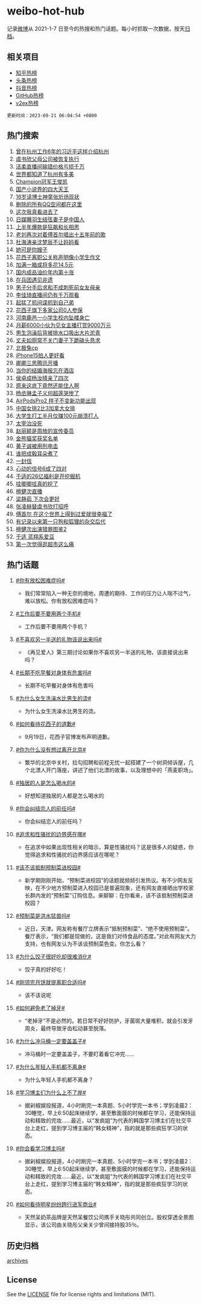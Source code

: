 # weibo-hot-hub

记录[微博](https://www.weibo.com)从 2021-1-7 日至今的热搜和热门话题。每小时抓取一次数据，按天[归档](archives)。

## 相关项目

- [知乎热榜](https://github.com/lonnyzhang423/zhihu-hot-hub)
- [头条热榜](https://github.com/lonnyzhang423/toutiao-hot-hub)
- [抖音热榜](https://github.com/lonnyzhang423/douyin-hot-hub)
- [GitHub热榜](https://github.com/lonnyzhang423/github-hot-hub)
- [v2ex热榜](https://github.com/lonnyzhang423/v2ex-hot-hub)


`更新时间：2023-09-21 06:04:54 +0800`

## 热门搜索

1. [曾在杭州工作6年的习近平这样介绍杭州](https://m.weibo.cn/search?containerid=100103type%3D1%26t%3D10%26q%3D%23%E6%9B%BE%E5%9C%A8%E6%9D%AD%E5%B7%9E%E5%B7%A5%E4%BD%9C6%E5%B9%B4%E7%9A%84%E4%B9%A0%E8%BF%91%E5%B9%B3%E8%BF%99%E6%A0%B7%E4%BB%8B%E7%BB%8D%E6%9D%AD%E5%B7%9E%23&stream_entry_id=51&isnewpage=1&extparam=seat%3D1%26dgr%3D0%26stream_entry_id%3D51%26c_type%3D51%26q%3D%2523%25E6%259B%25BE%25E5%259C%25A8%25E6%259D%25AD%25E5%25B7%259E%25E5%25B7%25A5%25E4%25BD%259C6%25E5%25B9%25B4%25E7%259A%2584%25E4%25B9%25A0%25E8%25BF%2591%25E5%25B9%25B3%25E8%25BF%2599%25E6%25A0%25B7%25E4%25BB%258B%25E7%25BB%258D%25E6%259D%25AD%25E5%25B7%259E%2523%26filter_type%3Drealtimehot%26cate%3D10103%26pos%3D0%26display_time%3D1695247493%26pre_seqid%3D1695247493267918439229)
1. [虞书欣父母公司被恢复执行](https://m.weibo.cn/search?containerid=100103type%3D1%26t%3D10%26q%3D%23%E8%99%9E%E4%B9%A6%E6%AC%A3%E7%88%B6%E6%AF%8D%E5%85%AC%E5%8F%B8%E8%A2%AB%E6%81%A2%E5%A4%8D%E6%89%A7%E8%A1%8C%23&stream_entry_id=31&isnewpage=1&extparam=seat%3D1%26band_rank%3D1%26c_type%3D31%26realpos%3D1%26pos%3D0%26cate%3D5001%26lcate%3D5001%26stream_entry_id%3D31%26flag%3D2%26filter_type%3Drealtimehot%26dgr%3D0%26q%3D%2523%25E8%2599%259E%25E4%25B9%25A6%25E6%25AC%25A3%25E7%2588%25B6%25E6%25AF%258D%25E5%2585%25AC%25E5%258F%25B8%25E8%25A2%25AB%25E6%2581%25A2%25E5%25A4%258D%25E6%2589%25A7%25E8%25A1%258C%2523%26display_time%3D1695247493%26pre_seqid%3D1695247493267918439229)
1. [洁柔直播间输错价格亏损千万](https://m.weibo.cn/search?containerid=100103type%3D1%26t%3D10%26q%3D%23%E6%B4%81%E6%9F%94%E7%9B%B4%E6%92%AD%E9%97%B4%E8%BE%93%E9%94%99%E4%BB%B7%E6%A0%BC%E4%BA%8F%E6%8D%9F%E5%8D%83%E4%B8%87%23&stream_entry_id=31&isnewpage=1&extparam=seat%3D1%26band_rank%3D2%26c_type%3D31%26realpos%3D2%26pos%3D1%26cate%3D5001%26lcate%3D5001%26stream_entry_id%3D31%26flag%3D2%26filter_type%3Drealtimehot%26dgr%3D0%26q%3D%2523%25E6%25B4%2581%25E6%259F%2594%25E7%259B%25B4%25E6%2592%25AD%25E9%2597%25B4%25E8%25BE%2593%25E9%2594%2599%25E4%25BB%25B7%25E6%25A0%25BC%25E4%25BA%258F%25E6%258D%259F%25E5%258D%2583%25E4%25B8%2587%2523%26display_time%3D1695247493%26pre_seqid%3D1695247493267918439229)
1. [世界都知道了杭州有多美](https://m.weibo.cn/search?containerid=100103type%3D1%26t%3D10%26q%3D%23%E4%B8%96%E7%95%8C%E9%83%BD%E7%9F%A5%E9%81%93%E4%BA%86%E6%9D%AD%E5%B7%9E%E6%9C%89%E5%A4%9A%E7%BE%8E%23&stream_entry_id=31&isnewpage=1&extparam=seat%3D1%26band_rank%3D3%26c_type%3D31%26realpos%3D3%26pos%3D2%26cate%3D5001%26lcate%3D5001%26stream_entry_id%3D31%26flag%3D0%26filter_type%3Drealtimehot%26dgr%3D0%26q%3D%2523%25E4%25B8%2596%25E7%2595%258C%25E9%2583%25BD%25E7%259F%25A5%25E9%2581%2593%25E4%25BA%2586%25E6%259D%25AD%25E5%25B7%259E%25E6%259C%2589%25E5%25A4%259A%25E7%25BE%258E%2523%26display_time%3D1695247493%26pre_seqid%3D1695247493267918439229)
1. [Champion冠军王俊凯](https://m.weibo.cn/search?containerid=100103type%3D1%26t%3D10%26q%3D%23Champion%E5%86%A0%E5%86%9B%E7%8E%8B%E4%BF%8A%E5%87%AF%23&stream_entry_id=31&isnewpage=1&extparam=seat%3D1%26adid%3D204366%26band_rank%3D4%26c_type%3D31%26pos%3D3%26cate%3D5001%26lcate%3D5001%26stream_entry_id%3D31%26is_ad_pos%3D1%26filter_type%3Drealtimehot%26q%3D%2523Champion%25E5%2586%25A0%25E5%2586%259B%25E7%258E%258B%25E4%25BF%258A%25E5%2587%25AF%2523%26dgr%3D0%26topic_ad%3D1%26display_time%3D1695247493%26pre_seqid%3D1695247493267918439229)
1. [国产小说界的四大天王](https://m.weibo.cn/search?containerid=100103type%3D1%26t%3D10%26q%3D%E5%9B%BD%E4%BA%A7%E5%B0%8F%E8%AF%B4%E7%95%8C%E7%9A%84%E5%9B%9B%E5%A4%A7%E5%A4%A9%E7%8E%8B&stream_entry_id=31&isnewpage=1&extparam=seat%3D1%26band_rank%3D4%26c_type%3D31%26realpos%3D4%26pos%3D4%26cate%3D5001%26lcate%3D5001%26stream_entry_id%3D31%26flag%3D2%26filter_type%3Drealtimehot%26dgr%3D0%26q%3D%25E5%259B%25BD%25E4%25BA%25A7%25E5%25B0%258F%25E8%25AF%25B4%25E7%2595%258C%25E7%259A%2584%25E5%259B%259B%25E5%25A4%25A7%25E5%25A4%25A9%25E7%258E%258B%26display_time%3D1695247493%26pre_seqid%3D1695247493267918439229)
1. [16岁读博士神童张炘炀现状](https://m.weibo.cn/search?containerid=100103type%3D1%26t%3D10%26q%3D%2316%E5%B2%81%E8%AF%BB%E5%8D%9A%E5%A3%AB%E7%A5%9E%E7%AB%A5%E5%BC%A0%E7%82%98%E7%82%80%E7%8E%B0%E7%8A%B6%23&stream_entry_id=31&isnewpage=1&extparam=seat%3D1%26band_rank%3D5%26c_type%3D31%26realpos%3D5%26pos%3D5%26cate%3D5001%26lcate%3D5001%26stream_entry_id%3D31%26flag%3D1%26filter_type%3Drealtimehot%26dgr%3D0%26q%3D%252316%25E5%25B2%2581%25E8%25AF%25BB%25E5%258D%259A%25E5%25A3%25AB%25E7%25A5%259E%25E7%25AB%25A5%25E5%25BC%25A0%25E7%2582%2598%25E7%2582%2580%25E7%258E%25B0%25E7%258A%25B6%2523%26display_time%3D1695247493%26pre_seqid%3D1695247493267918439229)
1. [删除的所有QQ空间都在这里](https://m.weibo.cn/search?containerid=100103type%3D1%26t%3D10%26q%3D%23%E5%88%A0%E9%99%A4%E7%9A%84%E6%89%80%E6%9C%89QQ%E7%A9%BA%E9%97%B4%E9%83%BD%E5%9C%A8%E8%BF%99%E9%87%8C%23&stream_entry_id=31&isnewpage=1&extparam=seat%3D1%26band_rank%3D6%26c_type%3D31%26realpos%3D6%26pos%3D6%26cate%3D5001%26lcate%3D5001%26stream_entry_id%3D31%26flag%3D16%26filter_type%3Drealtimehot%26dgr%3D0%26q%3D%2523%25E5%2588%25A0%25E9%2599%25A4%25E7%259A%2584%25E6%2589%2580%25E6%259C%2589QQ%25E7%25A9%25BA%25E9%2597%25B4%25E9%2583%25BD%25E5%259C%25A8%25E8%25BF%2599%25E9%2587%258C%2523%26display_time%3D1695247493%26pre_seqid%3D1695247493267918439229)
1. [这次我真看进去了](https://m.weibo.cn/search?containerid=100103type%3D1%26t%3D10%26q%3D%23%E8%BF%99%E6%AC%A1%E6%88%91%E7%9C%9F%E7%9C%8B%E8%BF%9B%E5%8E%BB%E4%BA%86%23&stream_entry_id=31&isnewpage=1&extparam=seat%3D1%26adid%3D204434%26band_rank%3D7%26c_type%3D31%26pos%3D7%26cate%3D5001%26lcate%3D5001%26stream_entry_id%3D31%26is_ad_pos%3D1%26filter_type%3Drealtimehot%26q%3D%2523%25E8%25BF%2599%25E6%25AC%25A1%25E6%2588%2591%25E7%259C%259F%25E7%259C%258B%25E8%25BF%259B%25E5%258E%25BB%25E4%25BA%2586%2523%26dgr%3D0%26topic_ad%3D1%26display_time%3D1695247493%26pre_seqid%3D1695247493267918439229)
1. [日媒曝羽生结弦妻子是中国人](https://m.weibo.cn/search?containerid=100103type%3D1%26t%3D10%26q%3D%23%E6%97%A5%E5%AA%92%E6%9B%9D%E7%BE%BD%E7%94%9F%E7%BB%93%E5%BC%A6%E5%A6%BB%E5%AD%90%E6%98%AF%E4%B8%AD%E5%9B%BD%E4%BA%BA%23&stream_entry_id=31&isnewpage=1&extparam=seat%3D1%26band_rank%3D7%26c_type%3D31%26realpos%3D7%26pos%3D8%26cate%3D5001%26lcate%3D5001%26stream_entry_id%3D31%26flag%3D0%26filter_type%3Drealtimehot%26dgr%3D0%26q%3D%2523%25E6%2597%25A5%25E5%25AA%2592%25E6%259B%259D%25E7%25BE%25BD%25E7%2594%259F%25E7%25BB%2593%25E5%25BC%25A6%25E5%25A6%25BB%25E5%25AD%2590%25E6%2598%25AF%25E4%25B8%25AD%25E5%259B%25BD%25E4%25BA%25BA%2523%26display_time%3D1695247493%26pre_seqid%3D1695247493267918439229)
1. [上半年爆款是狂飙和长相思](https://m.weibo.cn/search?containerid=100103type%3D1%26t%3D10%26q%3D%23%E4%B8%8A%E5%8D%8A%E5%B9%B4%E7%88%86%E6%AC%BE%E6%98%AF%E7%8B%82%E9%A3%99%E5%92%8C%E9%95%BF%E7%9B%B8%E6%80%9D%23&stream_entry_id=31&isnewpage=1&extparam=seat%3D1%26band_rank%3D8%26c_type%3D31%26realpos%3D8%26pos%3D9%26cate%3D5001%26lcate%3D5001%26stream_entry_id%3D31%26flag%3D0%26filter_type%3Drealtimehot%26dgr%3D0%26q%3D%2523%25E4%25B8%258A%25E5%258D%258A%25E5%25B9%25B4%25E7%2588%2586%25E6%25AC%25BE%25E6%2598%25AF%25E7%258B%2582%25E9%25A3%2599%25E5%2592%258C%25E9%2595%25BF%25E7%259B%25B8%25E6%2580%259D%2523%26display_time%3D1695247493%26pre_seqid%3D1695247493267918439229)
1. [老刘再次对着傅首尔唱出十五年前的歌](https://m.weibo.cn/search?containerid=100103type%3D1%26t%3D10%26q%3D%E8%80%81%E5%88%98%E5%86%8D%E6%AC%A1%E5%AF%B9%E7%9D%80%E5%82%85%E9%A6%96%E5%B0%94%E5%94%B1%E5%87%BA%E5%8D%81%E4%BA%94%E5%B9%B4%E5%89%8D%E7%9A%84%E6%AD%8C&stream_entry_id=31&isnewpage=1&extparam=seat%3D1%26band_rank%3D9%26c_type%3D31%26realpos%3D9%26pos%3D10%26cate%3D5001%26lcate%3D5001%26stream_entry_id%3D31%26flag%3D0%26filter_type%3Drealtimehot%26dgr%3D0%26q%3D%25E8%2580%2581%25E5%2588%2598%25E5%2586%258D%25E6%25AC%25A1%25E5%25AF%25B9%25E7%259D%2580%25E5%2582%2585%25E9%25A6%2596%25E5%25B0%2594%25E5%2594%25B1%25E5%2587%25BA%25E5%258D%2581%25E4%25BA%2594%25E5%25B9%25B4%25E5%2589%258D%25E7%259A%2584%25E6%25AD%258C%26display_time%3D1695247493%26pre_seqid%3D1695247493267918439229)
1. [杜海涛亲沈梦辰不让妈妈看](https://m.weibo.cn/search?containerid=100103type%3D1%26t%3D10%26q%3D%23%E6%9D%9C%E6%B5%B7%E6%B6%9B%E4%BA%B2%E6%B2%88%E6%A2%A6%E8%BE%B0%E4%B8%8D%E8%AE%A9%E5%A6%88%E5%A6%88%E7%9C%8B%23&stream_entry_id=31&isnewpage=1&extparam=seat%3D1%26band_rank%3D10%26c_type%3D31%26realpos%3D10%26pos%3D11%26cate%3D5001%26lcate%3D5001%26stream_entry_id%3D31%26flag%3D0%26filter_type%3Drealtimehot%26dgr%3D0%26q%3D%2523%25E6%259D%259C%25E6%25B5%25B7%25E6%25B6%259B%25E4%25BA%25B2%25E6%25B2%2588%25E6%25A2%25A6%25E8%25BE%25B0%25E4%25B8%258D%25E8%25AE%25A9%25E5%25A6%2588%25E5%25A6%2588%25E7%259C%258B%2523%26display_time%3D1695247493%26pre_seqid%3D1695247493267918439229)
1. [她可是你嫂子](https://m.weibo.cn/search?containerid=100103type%3D1%26t%3D10%26q%3D%23%E5%A5%B9%E5%8F%AF%E6%98%AF%E4%BD%A0%E5%AB%82%E5%AD%90%23&stream_entry_id=31&isnewpage=1&extparam=seat%3D1%26band_rank%3D11%26c_type%3D31%26realpos%3D11%26pos%3D12%26cate%3D5001%26lcate%3D5001%26stream_entry_id%3D31%26flag%3D0%26filter_type%3Drealtimehot%26dgr%3D0%26q%3D%2523%25E5%25A5%25B9%25E5%258F%25AF%25E6%2598%25AF%25E4%25BD%25A0%25E5%25AB%2582%25E5%25AD%2590%2523%26display_time%3D1695247493%26pre_seqid%3D1695247493267918439229)
1. [花西子离职公关称声明像小学生作文](https://m.weibo.cn/search?containerid=100103type%3D1%26t%3D10%26q%3D%23%E8%8A%B1%E8%A5%BF%E5%AD%90%E7%A6%BB%E8%81%8C%E5%85%AC%E5%85%B3%E7%A7%B0%E5%A3%B0%E6%98%8E%E5%83%8F%E5%B0%8F%E5%AD%A6%E7%94%9F%E4%BD%9C%E6%96%87%23&stream_entry_id=31&isnewpage=1&extparam=seat%3D1%26band_rank%3D12%26c_type%3D31%26realpos%3D12%26pos%3D13%26cate%3D5001%26lcate%3D5001%26stream_entry_id%3D31%26flag%3D0%26filter_type%3Drealtimehot%26dgr%3D0%26q%3D%2523%25E8%258A%25B1%25E8%25A5%25BF%25E5%25AD%2590%25E7%25A6%25BB%25E8%2581%258C%25E5%2585%25AC%25E5%2585%25B3%25E7%25A7%25B0%25E5%25A3%25B0%25E6%2598%258E%25E5%2583%258F%25E5%25B0%258F%25E5%25AD%25A6%25E7%2594%259F%25E4%25BD%259C%25E6%2596%2587%2523%26display_time%3D1695247493%26pre_seqid%3D1695247493267918439229)
1. [加满一箱或将多花14.5元](https://m.weibo.cn/search?containerid=100103type%3D1%26t%3D10%26q%3D%23%E5%8A%A0%E6%BB%A1%E4%B8%80%E7%AE%B1%E6%88%96%E5%B0%86%E5%A4%9A%E8%8A%B114.5%E5%85%83%23&stream_entry_id=31&isnewpage=1&extparam=seat%3D1%26band_rank%3D13%26c_type%3D31%26realpos%3D13%26pos%3D14%26cate%3D5001%26lcate%3D5001%26stream_entry_id%3D31%26flag%3D0%26filter_type%3Drealtimehot%26dgr%3D0%26q%3D%2523%25E5%258A%25A0%25E6%25BB%25A1%25E4%25B8%2580%25E7%25AE%25B1%25E6%2588%2596%25E5%25B0%2586%25E5%25A4%259A%25E8%258A%25B114.5%25E5%2585%2583%2523%26display_time%3D1695247493%26pre_seqid%3D1695247493267918439229)
1. [国内成品油价年内第十涨](https://m.weibo.cn/search?containerid=100103type%3D1%26t%3D10%26q%3D%23%E5%9B%BD%E5%86%85%E6%88%90%E5%93%81%E6%B2%B9%E4%BB%B7%E5%B9%B4%E5%86%85%E7%AC%AC%E5%8D%81%E6%B6%A8%23&stream_entry_id=31&isnewpage=1&extparam=seat%3D1%26band_rank%3D14%26c_type%3D31%26realpos%3D14%26pos%3D15%26cate%3D5001%26lcate%3D5001%26stream_entry_id%3D31%26flag%3D0%26filter_type%3Drealtimehot%26dgr%3D0%26q%3D%2523%25E5%259B%25BD%25E5%2586%2585%25E6%2588%2590%25E5%2593%2581%25E6%25B2%25B9%25E4%25BB%25B7%25E5%25B9%25B4%25E5%2586%2585%25E7%25AC%25AC%25E5%258D%2581%25E6%25B6%25A8%2523%26display_time%3D1695247493%26pre_seqid%3D1695247493267918439229)
1. [在兵团遇见非遗](https://m.weibo.cn/search?containerid=100103type%3D1%26t%3D10%26q%3D%23%E5%9C%A8%E5%85%B5%E5%9B%A2%E9%81%87%E8%A7%81%E9%9D%9E%E9%81%97%23&stream_entry_id=31&isnewpage=1&extparam=seat%3D1%26band_rank%3D15%26c_type%3D31%26realpos%3D15%26pos%3D16%26cate%3D5001%26lcate%3D5001%26stream_entry_id%3D31%26flag%3D32768%26filter_type%3Drealtimehot%26dgr%3D0%26q%3D%2523%25E5%259C%25A8%25E5%2585%25B5%25E5%259B%25A2%25E9%2581%2587%25E8%25A7%2581%25E9%259D%259E%25E9%2581%2597%2523%26display_time%3D1695247493%26pre_seqid%3D1695247493267918439229)
1. [男子分手后求和不成刺死前女友母亲](https://m.weibo.cn/search?containerid=100103type%3D1%26t%3D10%26q%3D%23%E7%94%B7%E5%AD%90%E5%88%86%E6%89%8B%E5%90%8E%E6%B1%82%E5%92%8C%E4%B8%8D%E6%88%90%E5%88%BA%E6%AD%BB%E5%89%8D%E5%A5%B3%E5%8F%8B%E6%AF%8D%E4%BA%B2%23&stream_entry_id=31&isnewpage=1&extparam=seat%3D1%26band_rank%3D16%26c_type%3D31%26realpos%3D16%26pos%3D17%26cate%3D5001%26lcate%3D5001%26stream_entry_id%3D31%26flag%3D0%26filter_type%3Drealtimehot%26dgr%3D0%26q%3D%2523%25E7%2594%25B7%25E5%25AD%2590%25E5%2588%2586%25E6%2589%258B%25E5%2590%258E%25E6%25B1%2582%25E5%2592%258C%25E4%25B8%258D%25E6%2588%2590%25E5%2588%25BA%25E6%25AD%25BB%25E5%2589%258D%25E5%25A5%25B3%25E5%258F%258B%25E6%25AF%258D%25E4%25BA%25B2%2523%26display_time%3D1695247493%26pre_seqid%3D1695247493267918439229)
1. [李佳琦直播间仍有千万观看](https://m.weibo.cn/search?containerid=100103type%3D1%26t%3D10%26q%3D%23%E6%9D%8E%E4%BD%B3%E7%90%A6%E7%9B%B4%E6%92%AD%E9%97%B4%E4%BB%8D%E6%9C%89%E5%8D%83%E4%B8%87%E8%A7%82%E7%9C%8B%23&stream_entry_id=31&isnewpage=1&extparam=seat%3D1%26band_rank%3D17%26c_type%3D31%26realpos%3D17%26pos%3D18%26cate%3D5001%26lcate%3D5001%26stream_entry_id%3D31%26flag%3D0%26filter_type%3Drealtimehot%26dgr%3D0%26q%3D%2523%25E6%259D%258E%25E4%25BD%25B3%25E7%2590%25A6%25E7%259B%25B4%25E6%2592%25AD%25E9%2597%25B4%25E4%25BB%258D%25E6%259C%2589%25E5%258D%2583%25E4%25B8%2587%25E8%25A7%2582%25E7%259C%258B%2523%26display_time%3D1695247493%26pre_seqid%3D1695247493267918439229)
1. [起猛了抓间谍抓到自己弟](https://m.weibo.cn/search?containerid=100103type%3D1%26t%3D10%26q%3D%23%E8%B5%B7%E7%8C%9B%E4%BA%86%E6%8A%93%E9%97%B4%E8%B0%8D%E6%8A%93%E5%88%B0%E8%87%AA%E5%B7%B1%E5%BC%9F%23&stream_entry_id=31&isnewpage=1&extparam=seat%3D1%26band_rank%3D18%26c_type%3D31%26realpos%3D18%26pos%3D19%26cate%3D5001%26lcate%3D5001%26stream_entry_id%3D31%26flag%3D2%26filter_type%3Drealtimehot%26dgr%3D0%26q%3D%2523%25E8%25B5%25B7%25E7%258C%259B%25E4%25BA%2586%25E6%258A%2593%25E9%2597%25B4%25E8%25B0%258D%25E6%258A%2593%25E5%2588%25B0%25E8%2587%25AA%25E5%25B7%25B1%25E5%25BC%259F%2523%26display_time%3D1695247493%26pre_seqid%3D1695247493267918439229)
1. [花西子旗下多家公司0人参保](https://m.weibo.cn/search?containerid=100103type%3D1%26t%3D10%26q%3D%23%E8%8A%B1%E8%A5%BF%E5%AD%90%E6%97%97%E4%B8%8B%E5%A4%9A%E5%AE%B6%E5%85%AC%E5%8F%B80%E4%BA%BA%E5%8F%82%E4%BF%9D%23&stream_entry_id=31&isnewpage=1&extparam=seat%3D1%26band_rank%3D19%26c_type%3D31%26realpos%3D19%26pos%3D20%26cate%3D5001%26lcate%3D5001%26stream_entry_id%3D31%26flag%3D0%26filter_type%3Drealtimehot%26dgr%3D0%26q%3D%2523%25E8%258A%25B1%25E8%25A5%25BF%25E5%25AD%2590%25E6%2597%2597%25E4%25B8%258B%25E5%25A4%259A%25E5%25AE%25B6%25E5%2585%25AC%25E5%258F%25B80%25E4%25BA%25BA%25E5%258F%2582%25E4%25BF%259D%2523%26display_time%3D1695247493%26pre_seqid%3D1695247493267918439229)
1. [河南鹿邑一小学生校内坠楼身亡](https://m.weibo.cn/search?containerid=100103type%3D1%26t%3D10%26q%3D%23%E6%B2%B3%E5%8D%97%E9%B9%BF%E9%82%91%E4%B8%80%E5%B0%8F%E5%AD%A6%E7%94%9F%E6%A0%A1%E5%86%85%E5%9D%A0%E6%A5%BC%E8%BA%AB%E4%BA%A1%23&stream_entry_id=31&isnewpage=1&extparam=seat%3D1%26band_rank%3D20%26c_type%3D31%26realpos%3D20%26pos%3D21%26cate%3D5001%26lcate%3D5001%26stream_entry_id%3D31%26flag%3D1%26filter_type%3Drealtimehot%26dgr%3D0%26q%3D%2523%25E6%25B2%25B3%25E5%258D%2597%25E9%25B9%25BF%25E9%2582%2591%25E4%25B8%2580%25E5%25B0%258F%25E5%25AD%25A6%25E7%2594%259F%25E6%25A0%25A1%25E5%2586%2585%25E5%259D%25A0%25E6%25A5%25BC%25E8%25BA%25AB%25E4%25BA%25A1%2523%26display_time%3D1695247493%26pre_seqid%3D1695247493267918439229)
1. [月薪6000小伙为见女主播打赏9000万元](https://m.weibo.cn/search?containerid=100103type%3D1%26t%3D10%26q%3D%23%E6%9C%88%E8%96%AA6000%E5%B0%8F%E4%BC%99%E4%B8%BA%E8%A7%81%E5%A5%B3%E4%B8%BB%E6%92%AD%E6%89%93%E8%B5%8F9000%E4%B8%87%E5%85%83%23&stream_entry_id=31&isnewpage=1&extparam=seat%3D1%26band_rank%3D21%26c_type%3D31%26realpos%3D21%26pos%3D22%26cate%3D5001%26lcate%3D5001%26stream_entry_id%3D31%26flag%3D0%26filter_type%3Drealtimehot%26dgr%3D0%26q%3D%2523%25E6%259C%2588%25E8%2596%25AA6000%25E5%25B0%258F%25E4%25BC%2599%25E4%25B8%25BA%25E8%25A7%2581%25E5%25A5%25B3%25E4%25B8%25BB%25E6%2592%25AD%25E6%2589%2593%25E8%25B5%258F9000%25E4%25B8%2587%25E5%2585%2583%2523%26display_time%3D1695247493%26pre_seqid%3D1695247493267918439229)
1. [男生泡澡后背被排水口吸出大片淤青](https://m.weibo.cn/search?containerid=100103type%3D1%26t%3D10%26q%3D%23%E7%94%B7%E7%94%9F%E6%B3%A1%E6%BE%A1%E5%90%8E%E8%83%8C%E8%A2%AB%E6%8E%92%E6%B0%B4%E5%8F%A3%E5%90%B8%E5%87%BA%E5%A4%A7%E7%89%87%E6%B7%A4%E9%9D%92%23&stream_entry_id=31&isnewpage=1&extparam=seat%3D1%26band_rank%3D22%26c_type%3D31%26realpos%3D22%26pos%3D23%26cate%3D5001%26lcate%3D5001%26stream_entry_id%3D31%26flag%3D0%26filter_type%3Drealtimehot%26dgr%3D0%26q%3D%2523%25E7%2594%25B7%25E7%2594%259F%25E6%25B3%25A1%25E6%25BE%25A1%25E5%2590%258E%25E8%2583%258C%25E8%25A2%25AB%25E6%258E%2592%25E6%25B0%25B4%25E5%258F%25A3%25E5%2590%25B8%25E5%2587%25BA%25E5%25A4%25A7%25E7%2589%2587%25E6%25B7%25A4%25E9%259D%2592%2523%26display_time%3D1695247493%26pre_seqid%3D1695247493267918439229)
1. [丈夫如厕常不关门妻子下跪磕头恳求](https://m.weibo.cn/search?containerid=100103type%3D1%26t%3D10%26q%3D%23%E4%B8%88%E5%A4%AB%E5%A6%82%E5%8E%95%E5%B8%B8%E4%B8%8D%E5%85%B3%E9%97%A8%E5%A6%BB%E5%AD%90%E4%B8%8B%E8%B7%AA%E7%A3%95%E5%A4%B4%E6%81%B3%E6%B1%82%23&stream_entry_id=31&isnewpage=1&extparam=seat%3D1%26band_rank%3D23%26c_type%3D31%26realpos%3D23%26pos%3D24%26cate%3D5001%26lcate%3D5001%26stream_entry_id%3D31%26flag%3D0%26filter_type%3Drealtimehot%26dgr%3D0%26q%3D%2523%25E4%25B8%2588%25E5%25A4%25AB%25E5%25A6%2582%25E5%258E%2595%25E5%25B8%25B8%25E4%25B8%258D%25E5%2585%25B3%25E9%2597%25A8%25E5%25A6%25BB%25E5%25AD%2590%25E4%25B8%258B%25E8%25B7%25AA%25E7%25A3%2595%25E5%25A4%25B4%25E6%2581%25B3%25E6%25B1%2582%2523%26display_time%3D1695247493%26pre_seqid%3D1695247493267918439229)
1. [北极兔cp](https://m.weibo.cn/search?containerid=100103type%3D1%26t%3D10%26q%3D%E5%8C%97%E6%9E%81%E5%85%94cp&stream_entry_id=31&isnewpage=1&extparam=seat%3D1%26band_rank%3D24%26c_type%3D31%26realpos%3D24%26pos%3D25%26cate%3D5001%26lcate%3D5001%26stream_entry_id%3D31%26flag%3D0%26filter_type%3Drealtimehot%26dgr%3D0%26q%3D%25E5%258C%2597%25E6%259E%2581%25E5%2585%2594cp%26display_time%3D1695247493%26pre_seqid%3D1695247493267918439229)
1. [iPhone15拍人更好看](https://m.weibo.cn/search?containerid=100103type%3D1%26t%3D10%26q%3DiPhone15%E6%8B%8D%E4%BA%BA%E6%9B%B4%E5%A5%BD%E7%9C%8B&stream_entry_id=31&isnewpage=1&extparam=seat%3D1%26band_rank%3D25%26c_type%3D31%26realpos%3D25%26pos%3D26%26cate%3D5001%26lcate%3D5001%26stream_entry_id%3D31%26flag%3D0%26filter_type%3Drealtimehot%26dgr%3D0%26q%3DiPhone15%25E6%258B%258D%25E4%25BA%25BA%25E6%259B%25B4%25E5%25A5%25BD%25E7%259C%258B%26display_time%3D1695247493%26pre_seqid%3D1695247493267918439229)
1. [卿卿三思腾讯开播](https://m.weibo.cn/search?containerid=100103type%3D1%26t%3D10%26q%3D%23%E5%8D%BF%E5%8D%BF%E4%B8%89%E6%80%9D%E8%85%BE%E8%AE%AF%E5%BC%80%E6%92%AD%23&stream_entry_id=31&isnewpage=1&extparam=seat%3D1%26band_rank%3D26%26c_type%3D31%26realpos%3D26%26pos%3D27%26cate%3D5001%26lcate%3D5001%26stream_entry_id%3D31%26flag%3D0%26filter_type%3Drealtimehot%26dgr%3D0%26q%3D%2523%25E5%258D%25BF%25E5%258D%25BF%25E4%25B8%2589%25E6%2580%259D%25E8%2585%25BE%25E8%25AE%25AF%25E5%25BC%2580%25E6%2592%25AD%2523%26display_time%3D1695247493%26pre_seqid%3D1695247493267918439229)
1. [当你的结婚海报忘在酒店](https://m.weibo.cn/search?containerid=100103type%3D1%26t%3D10%26q%3D%23%E5%BD%93%E4%BD%A0%E7%9A%84%E7%BB%93%E5%A9%9A%E6%B5%B7%E6%8A%A5%E5%BF%98%E5%9C%A8%E9%85%92%E5%BA%97%23&stream_entry_id=31&isnewpage=1&extparam=seat%3D1%26band_rank%3D27%26c_type%3D31%26realpos%3D27%26pos%3D28%26cate%3D5001%26lcate%3D5001%26stream_entry_id%3D31%26flag%3D0%26filter_type%3Drealtimehot%26dgr%3D0%26q%3D%2523%25E5%25BD%2593%25E4%25BD%25A0%25E7%259A%2584%25E7%25BB%2593%25E5%25A9%259A%25E6%25B5%25B7%25E6%258A%25A5%25E5%25BF%2598%25E5%259C%25A8%25E9%2585%2592%25E5%25BA%2597%2523%26display_time%3D1695247493%26pre_seqid%3D1695247493267918439229)
1. [侯卓成杨汝晴亲了四次](https://m.weibo.cn/search?containerid=100103type%3D1%26t%3D10%26q%3D%23%E4%BE%AF%E5%8D%93%E6%88%90%E6%9D%A8%E6%B1%9D%E6%99%B4%E4%BA%B2%E4%BA%86%E5%9B%9B%E6%AC%A1%23&stream_entry_id=31&isnewpage=1&extparam=seat%3D1%26band_rank%3D28%26c_type%3D31%26realpos%3D28%26pos%3D29%26cate%3D5001%26lcate%3D5001%26stream_entry_id%3D31%26flag%3D0%26filter_type%3Drealtimehot%26dgr%3D0%26q%3D%2523%25E4%25BE%25AF%25E5%258D%2593%25E6%2588%2590%25E6%259D%25A8%25E6%25B1%259D%25E6%2599%25B4%25E4%25BA%25B2%25E4%25BA%2586%25E5%259B%259B%25E6%25AC%25A1%2523%26display_time%3D1695247493%26pre_seqid%3D1695247493267918439229)
1. [原来这底下竟然还能住人啊](https://m.weibo.cn/search?containerid=100103type%3D1%26t%3D10%26q%3D%E5%8E%9F%E6%9D%A5%E8%BF%99%E5%BA%95%E4%B8%8B%E7%AB%9F%E7%84%B6%E8%BF%98%E8%83%BD%E4%BD%8F%E4%BA%BA%E5%95%8A&stream_entry_id=31&isnewpage=1&extparam=seat%3D1%26band_rank%3D29%26c_type%3D31%26realpos%3D29%26pos%3D30%26cate%3D5001%26lcate%3D5001%26stream_entry_id%3D31%26flag%3D0%26filter_type%3Drealtimehot%26dgr%3D0%26q%3D%25E5%258E%259F%25E6%259D%25A5%25E8%25BF%2599%25E5%25BA%2595%25E4%25B8%258B%25E7%25AB%259F%25E7%2584%25B6%25E8%25BF%2598%25E8%2583%25BD%25E4%25BD%258F%25E4%25BA%25BA%25E5%2595%258A%26display_time%3D1695247493%26pre_seqid%3D1695247493267918439229)
1. [杨丞琳孟子义何超莲哭惨了](https://m.weibo.cn/search?containerid=100103type%3D1%26t%3D10%26q%3D%23%E6%9D%A8%E4%B8%9E%E7%90%B3%E5%AD%9F%E5%AD%90%E4%B9%89%E4%BD%95%E8%B6%85%E8%8E%B2%E5%93%AD%E6%83%A8%E4%BA%86%23&stream_entry_id=31&isnewpage=1&extparam=seat%3D1%26band_rank%3D30%26c_type%3D31%26realpos%3D30%26pos%3D31%26cate%3D5001%26lcate%3D5001%26stream_entry_id%3D31%26flag%3D0%26filter_type%3Drealtimehot%26dgr%3D0%26q%3D%2523%25E6%259D%25A8%25E4%25B8%259E%25E7%2590%25B3%25E5%25AD%259F%25E5%25AD%2590%25E4%25B9%2589%25E4%25BD%2595%25E8%25B6%2585%25E8%258E%25B2%25E5%2593%25AD%25E6%2583%25A8%25E4%25BA%2586%2523%26display_time%3D1695247493%26pre_seqid%3D1695247493267918439229)
1. [AirPodsPro2 样子不变新功能出现](https://m.weibo.cn/search?containerid=100103type%3D1%26t%3D10%26q%3DAirPodsPro2+%E6%A0%B7%E5%AD%90%E4%B8%8D%E5%8F%98%E6%96%B0%E5%8A%9F%E8%83%BD%E5%87%BA%E7%8E%B0&stream_entry_id=31&isnewpage=1&extparam=seat%3D1%26band_rank%3D31%26c_type%3D31%26realpos%3D31%26pos%3D32%26cate%3D5001%26lcate%3D5001%26stream_entry_id%3D31%26flag%3D1%26filter_type%3Drealtimehot%26dgr%3D0%26q%3DAirPodsPro2%2520%25E6%25A0%25B7%25E5%25AD%2590%25E4%25B8%258D%25E5%258F%2598%25E6%2596%25B0%25E5%258A%259F%25E8%2583%25BD%25E5%2587%25BA%25E7%258E%25B0%26display_time%3D1695247493%26pre_seqid%3D1695247493267918439229)
1. [中国女排2比3加拿大女排](https://m.weibo.cn/search?containerid=100103type%3D1%26t%3D10%26q%3D%23%E4%B8%AD%E5%9B%BD%E5%A5%B3%E6%8E%922%E6%AF%943%E5%8A%A0%E6%8B%BF%E5%A4%A7%E5%A5%B3%E6%8E%92%23&stream_entry_id=31&isnewpage=1&extparam=seat%3D1%26band_rank%3D32%26c_type%3D31%26realpos%3D32%26pos%3D33%26cate%3D5001%26lcate%3D5001%26stream_entry_id%3D31%26flag%3D0%26filter_type%3Drealtimehot%26dgr%3D0%26q%3D%2523%25E4%25B8%25AD%25E5%259B%25BD%25E5%25A5%25B3%25E6%258E%25922%25E6%25AF%25943%25E5%258A%25A0%25E6%258B%25BF%25E5%25A4%25A7%25E5%25A5%25B3%25E6%258E%2592%2523%26display_time%3D1695247493%26pre_seqid%3D1695247493267918439229)
1. [大学生打工半月仅赚100元崩溃打人](https://m.weibo.cn/search?containerid=100103type%3D1%26t%3D10%26q%3D%23%E5%A4%A7%E5%AD%A6%E7%94%9F%E6%89%93%E5%B7%A5%E5%8D%8A%E6%9C%88%E4%BB%85%E8%B5%9A100%E5%85%83%E5%B4%A9%E6%BA%83%E6%89%93%E4%BA%BA%23&stream_entry_id=31&isnewpage=1&extparam=seat%3D1%26band_rank%3D33%26c_type%3D31%26realpos%3D33%26pos%3D34%26cate%3D5001%26lcate%3D5001%26stream_entry_id%3D31%26flag%3D0%26filter_type%3Drealtimehot%26dgr%3D0%26q%3D%2523%25E5%25A4%25A7%25E5%25AD%25A6%25E7%2594%259F%25E6%2589%2593%25E5%25B7%25A5%25E5%258D%258A%25E6%259C%2588%25E4%25BB%2585%25E8%25B5%259A100%25E5%2585%2583%25E5%25B4%25A9%25E6%25BA%2583%25E6%2589%2593%25E4%25BA%25BA%2523%26display_time%3D1695247493%26pre_seqid%3D1695247493267918439229)
1. [太宰治没死](https://m.weibo.cn/search?containerid=100103type%3D1%26t%3D10%26q%3D%23%E5%A4%AA%E5%AE%B0%E6%B2%BB%E6%B2%A1%E6%AD%BB%23&stream_entry_id=31&isnewpage=1&extparam=seat%3D1%26band_rank%3D34%26c_type%3D31%26realpos%3D34%26pos%3D35%26cate%3D5001%26lcate%3D5001%26stream_entry_id%3D31%26flag%3D0%26filter_type%3Drealtimehot%26dgr%3D0%26q%3D%2523%25E5%25A4%25AA%25E5%25AE%25B0%25E6%25B2%25BB%25E6%25B2%25A1%25E6%25AD%25BB%2523%26display_time%3D1695247493%26pre_seqid%3D1695247493267918439229)
1. [赵丽颖是周放的宣传委员](https://m.weibo.cn/search?containerid=100103type%3D1%26t%3D10%26q%3D%23%E8%B5%B5%E4%B8%BD%E9%A2%96%E6%98%AF%E5%91%A8%E6%94%BE%E7%9A%84%E5%AE%A3%E4%BC%A0%E5%A7%94%E5%91%98%23&stream_entry_id=31&isnewpage=1&extparam=seat%3D1%26band_rank%3D35%26c_type%3D31%26realpos%3D35%26pos%3D36%26cate%3D5001%26lcate%3D5001%26stream_entry_id%3D31%26flag%3D0%26filter_type%3Drealtimehot%26dgr%3D0%26q%3D%2523%25E8%25B5%25B5%25E4%25B8%25BD%25E9%25A2%2596%25E6%2598%25AF%25E5%2591%25A8%25E6%2594%25BE%25E7%259A%2584%25E5%25AE%25A3%25E4%25BC%25A0%25E5%25A7%2594%25E5%2591%2598%2523%26display_time%3D1695247493%26pre_seqid%3D1695247493267918439229)
1. [金熊猫奖获奖名单](https://m.weibo.cn/search?containerid=100103type%3D1%26t%3D10%26q%3D%23%E9%87%91%E7%86%8A%E7%8C%AB%E5%A5%96%E8%8E%B7%E5%A5%96%E5%90%8D%E5%8D%95%23&stream_entry_id=31&isnewpage=1&extparam=seat%3D1%26band_rank%3D36%26c_type%3D31%26realpos%3D36%26pos%3D37%26cate%3D5001%26lcate%3D5001%26stream_entry_id%3D31%26flag%3D0%26filter_type%3Drealtimehot%26dgr%3D0%26q%3D%2523%25E9%2587%2591%25E7%2586%258A%25E7%258C%25AB%25E5%25A5%2596%25E8%258E%25B7%25E5%25A5%2596%25E5%2590%258D%25E5%258D%2595%2523%26display_time%3D1695247493%26pre_seqid%3D1695247493267918439229)
1. [黄子诚被用刑电击](https://m.weibo.cn/search?containerid=100103type%3D1%26t%3D10%26q%3D%23%E9%BB%84%E5%AD%90%E8%AF%9A%E8%A2%AB%E7%94%A8%E5%88%91%E7%94%B5%E5%87%BB%23&stream_entry_id=31&isnewpage=1&extparam=seat%3D1%26band_rank%3D37%26c_type%3D31%26realpos%3D37%26pos%3D38%26cate%3D5001%26lcate%3D5001%26stream_entry_id%3D31%26flag%3D0%26filter_type%3Drealtimehot%26dgr%3D0%26q%3D%2523%25E9%25BB%2584%25E5%25AD%2590%25E8%25AF%259A%25E8%25A2%25AB%25E7%2594%25A8%25E5%2588%2591%25E7%2594%25B5%25E5%2587%25BB%2523%26display_time%3D1695247493%26pre_seqid%3D1695247493267918439229)
1. [谁把成毅耳朵煮了](https://m.weibo.cn/search?containerid=100103type%3D1%26t%3D10%26q%3D%23%E8%B0%81%E6%8A%8A%E6%88%90%E6%AF%85%E8%80%B3%E6%9C%B5%E7%85%AE%E4%BA%86%23&stream_entry_id=31&isnewpage=1&extparam=seat%3D1%26band_rank%3D38%26c_type%3D31%26realpos%3D38%26pos%3D39%26cate%3D5001%26lcate%3D5001%26stream_entry_id%3D31%26flag%3D0%26filter_type%3Drealtimehot%26dgr%3D0%26q%3D%2523%25E8%25B0%2581%25E6%258A%258A%25E6%2588%2590%25E6%25AF%2585%25E8%2580%25B3%25E6%259C%25B5%25E7%2585%25AE%25E4%25BA%2586%2523%26display_time%3D1695247493%26pre_seqid%3D1695247493267918439229)
1. [一封信](https://m.weibo.cn/search?containerid=100103type%3D1%26t%3D10%26q%3D%E4%B8%80%E5%B0%81%E4%BF%A1&stream_entry_id=31&isnewpage=1&extparam=seat%3D1%26band_rank%3D39%26c_type%3D31%26realpos%3D39%26pos%3D40%26cate%3D5001%26lcate%3D5001%26stream_entry_id%3D31%26flag%3D0%26filter_type%3Drealtimehot%26dgr%3D0%26q%3D%25E4%25B8%2580%25E5%25B0%2581%25E4%25BF%25A1%26display_time%3D1695247493%26pre_seqid%3D1695247493267918439229)
1. [心动的信号6成了四对](https://m.weibo.cn/search?containerid=100103type%3D1%26t%3D10%26q%3D%23%E5%BF%83%E5%8A%A8%E7%9A%84%E4%BF%A1%E5%8F%B76%E6%88%90%E4%BA%86%E5%9B%9B%E5%AF%B9%23&stream_entry_id=31&isnewpage=1&extparam=seat%3D1%26band_rank%3D40%26c_type%3D31%26realpos%3D40%26pos%3D41%26cate%3D5001%26lcate%3D5001%26stream_entry_id%3D31%26flag%3D0%26filter_type%3Drealtimehot%26dgr%3D0%26q%3D%2523%25E5%25BF%2583%25E5%258A%25A8%25E7%259A%2584%25E4%25BF%25A1%25E5%258F%25B76%25E6%2588%2590%25E4%25BA%2586%25E5%259B%259B%25E5%25AF%25B9%2523%26display_time%3D1695247493%26pre_seqid%3D1695247493267918439229)
1. [于适的26亿福利是开挖掘机](https://m.weibo.cn/search?containerid=100103type%3D1%26t%3D10%26q%3D%23%E4%BA%8E%E9%80%82%E7%9A%8426%E4%BA%BF%E7%A6%8F%E5%88%A9%E6%98%AF%E5%BC%80%E6%8C%96%E6%8E%98%E6%9C%BA%23&stream_entry_id=31&isnewpage=1&extparam=seat%3D1%26band_rank%3D41%26c_type%3D31%26realpos%3D41%26pos%3D42%26cate%3D5001%26lcate%3D5001%26stream_entry_id%3D31%26flag%3D0%26filter_type%3Drealtimehot%26dgr%3D0%26q%3D%2523%25E4%25BA%258E%25E9%2580%2582%25E7%259A%258426%25E4%25BA%25BF%25E7%25A6%258F%25E5%2588%25A9%25E6%2598%25AF%25E5%25BC%2580%25E6%258C%2596%25E6%258E%2598%25E6%259C%25BA%2523%26display_time%3D1695247493%26pre_seqid%3D1695247493267918439229)
1. [哇唧唧哇真的挖了](https://m.weibo.cn/search?containerid=100103type%3D1%26t%3D10%26q%3D%23%E5%93%87%E5%94%A7%E5%94%A7%E5%93%87%E7%9C%9F%E7%9A%84%E6%8C%96%E4%BA%86%23&stream_entry_id=31&isnewpage=1&extparam=seat%3D1%26band_rank%3D42%26c_type%3D31%26realpos%3D42%26pos%3D43%26cate%3D5001%26lcate%3D5001%26stream_entry_id%3D31%26flag%3D0%26filter_type%3Drealtimehot%26dgr%3D0%26q%3D%2523%25E5%2593%2587%25E5%2594%25A7%25E5%2594%25A7%25E5%2593%2587%25E7%259C%259F%25E7%259A%2584%25E6%258C%2596%25E4%25BA%2586%2523%26display_time%3D1695247493%26pre_seqid%3D1695247493267918439229)
1. [檀健次直播](https://m.weibo.cn/search?containerid=100103type%3D1%26t%3D10%26q%3D%E6%AA%80%E5%81%A5%E6%AC%A1%E7%9B%B4%E6%92%AD&stream_entry_id=31&isnewpage=1&extparam=seat%3D1%26band_rank%3D43%26c_type%3D31%26realpos%3D43%26pos%3D44%26cate%3D5001%26lcate%3D5001%26stream_entry_id%3D31%26flag%3D0%26filter_type%3Drealtimehot%26dgr%3D0%26q%3D%25E6%25AA%2580%25E5%2581%25A5%25E6%25AC%25A1%25E7%259B%25B4%25E6%2592%25AD%26display_time%3D1695247493%26pre_seqid%3D1695247493267918439229)
1. [梁静茹 下次会更好](https://m.weibo.cn/search?containerid=100103type%3D1%26t%3D10%26q%3D%E6%A2%81%E9%9D%99%E8%8C%B9+%E4%B8%8B%E6%AC%A1%E4%BC%9A%E6%9B%B4%E5%A5%BD&stream_entry_id=31&isnewpage=1&extparam=seat%3D1%26band_rank%3D44%26c_type%3D31%26realpos%3D44%26pos%3D45%26cate%3D5001%26lcate%3D5001%26stream_entry_id%3D31%26flag%3D0%26filter_type%3Drealtimehot%26dgr%3D0%26q%3D%25E6%25A2%2581%25E9%259D%2599%25E8%258C%25B9%2520%25E4%25B8%258B%25E6%25AC%25A1%25E4%25BC%259A%25E6%259B%25B4%25E5%25A5%25BD%26display_time%3D1695247493%26pre_seqid%3D1695247493267918439229)
1. [张凌赫替虞书欣打招呼](https://m.weibo.cn/search?containerid=100103type%3D1%26t%3D10%26q%3D%23%E5%BC%A0%E5%87%8C%E8%B5%AB%E6%9B%BF%E8%99%9E%E4%B9%A6%E6%AC%A3%E6%89%93%E6%8B%9B%E5%91%BC%23&stream_entry_id=31&isnewpage=1&extparam=seat%3D1%26band_rank%3D45%26c_type%3D31%26realpos%3D45%26pos%3D46%26cate%3D5001%26lcate%3D5001%26stream_entry_id%3D31%26flag%3D1%26filter_type%3Drealtimehot%26dgr%3D0%26q%3D%2523%25E5%25BC%25A0%25E5%2587%258C%25E8%25B5%25AB%25E6%259B%25BF%25E8%2599%259E%25E4%25B9%25A6%25E6%25AC%25A3%25E6%2589%2593%25E6%258B%259B%25E5%2591%25BC%2523%26display_time%3D1695247493%26pre_seqid%3D1695247493267918439229)
1. [傅首尔 在这个世界上得到过爱就很幸福了](https://m.weibo.cn/search?containerid=100103type%3D1%26t%3D10%26q%3D%E5%82%85%E9%A6%96%E5%B0%94+%E5%9C%A8%E8%BF%99%E4%B8%AA%E4%B8%96%E7%95%8C%E4%B8%8A%E5%BE%97%E5%88%B0%E8%BF%87%E7%88%B1%E5%B0%B1%E5%BE%88%E5%B9%B8%E7%A6%8F%E4%BA%86&stream_entry_id=31&isnewpage=1&extparam=seat%3D1%26band_rank%3D46%26c_type%3D31%26realpos%3D46%26pos%3D47%26cate%3D5001%26lcate%3D5001%26stream_entry_id%3D31%26flag%3D0%26filter_type%3Drealtimehot%26dgr%3D0%26q%3D%25E5%2582%2585%25E9%25A6%2596%25E5%25B0%2594%2520%25E5%259C%25A8%25E8%25BF%2599%25E4%25B8%25AA%25E4%25B8%2596%25E7%2595%258C%25E4%25B8%258A%25E5%25BE%2597%25E5%2588%25B0%25E8%25BF%2587%25E7%2588%25B1%25E5%25B0%25B1%25E5%25BE%2588%25E5%25B9%25B8%25E7%25A6%258F%25E4%25BA%2586%26display_time%3D1695247493%26pre_seqid%3D1695247493267918439229)
1. [有记录以来第一只狗和狐狸的杂交后代](https://m.weibo.cn/search?containerid=100103type%3D1%26t%3D10%26q%3D%E6%9C%89%E8%AE%B0%E5%BD%95%E4%BB%A5%E6%9D%A5%E7%AC%AC%E4%B8%80%E5%8F%AA%E7%8B%97%E5%92%8C%E7%8B%90%E7%8B%B8%E7%9A%84%E6%9D%82%E4%BA%A4%E5%90%8E%E4%BB%A3&stream_entry_id=31&isnewpage=1&extparam=seat%3D1%26band_rank%3D47%26c_type%3D31%26realpos%3D47%26pos%3D48%26cate%3D5001%26lcate%3D5001%26stream_entry_id%3D31%26flag%3D0%26filter_type%3Drealtimehot%26dgr%3D0%26q%3D%25E6%259C%2589%25E8%25AE%25B0%25E5%25BD%2595%25E4%25BB%25A5%25E6%259D%25A5%25E7%25AC%25AC%25E4%25B8%2580%25E5%258F%25AA%25E7%258B%2597%25E5%2592%258C%25E7%258B%2590%25E7%258B%25B8%25E7%259A%2584%25E6%259D%2582%25E4%25BA%25A4%25E5%2590%258E%25E4%25BB%25A3%26display_time%3D1695247493%26pre_seqid%3D1695247493267918439229)
1. [檀健次出演猎罪图鉴2](https://m.weibo.cn/search?containerid=100103type%3D1%26t%3D10%26q%3D%23%E6%AA%80%E5%81%A5%E6%AC%A1%E5%87%BA%E6%BC%94%E7%8C%8E%E7%BD%AA%E5%9B%BE%E9%89%B42%23&stream_entry_id=31&isnewpage=1&extparam=seat%3D1%26band_rank%3D48%26c_type%3D31%26realpos%3D48%26pos%3D49%26cate%3D5001%26lcate%3D5001%26stream_entry_id%3D31%26flag%3D0%26filter_type%3Drealtimehot%26dgr%3D0%26q%3D%2523%25E6%25AA%2580%25E5%2581%25A5%25E6%25AC%25A1%25E5%2587%25BA%25E6%25BC%2594%25E7%258C%258E%25E7%25BD%25AA%25E5%259B%25BE%25E9%2589%25B42%2523%26display_time%3D1695247493%26pre_seqid%3D1695247493267918439229)
1. [于适 蓝翔系爱豆](https://m.weibo.cn/search?containerid=100103type%3D1%26t%3D10%26q%3D%E4%BA%8E%E9%80%82+%E8%93%9D%E7%BF%94%E7%B3%BB%E7%88%B1%E8%B1%86&stream_entry_id=31&isnewpage=1&extparam=seat%3D1%26band_rank%3D49%26c_type%3D31%26realpos%3D49%26pos%3D50%26cate%3D5001%26lcate%3D5001%26stream_entry_id%3D31%26flag%3D0%26filter_type%3Drealtimehot%26dgr%3D0%26q%3D%25E4%25BA%258E%25E9%2580%2582%2520%25E8%2593%259D%25E7%25BF%2594%25E7%25B3%25BB%25E7%2588%25B1%25E8%25B1%2586%26display_time%3D1695247493%26pre_seqid%3D1695247493267918439229)
1. [第一次觉得逛超市这么痛](https://m.weibo.cn/search?containerid=100103type%3D1%26t%3D10%26q%3D%E7%AC%AC%E4%B8%80%E6%AC%A1%E8%A7%89%E5%BE%97%E9%80%9B%E8%B6%85%E5%B8%82%E8%BF%99%E4%B9%88%E7%97%9B&stream_entry_id=31&isnewpage=1&extparam=seat%3D1%26band_rank%3D50%26c_type%3D31%26realpos%3D50%26pos%3D51%26cate%3D5001%26lcate%3D5001%26stream_entry_id%3D31%26flag%3D0%26filter_type%3Drealtimehot%26dgr%3D0%26q%3D%25E7%25AC%25AC%25E4%25B8%2580%25E6%25AC%25A1%25E8%25A7%2589%25E5%25BE%2597%25E9%2580%259B%25E8%25B6%2585%25E5%25B8%2582%25E8%25BF%2599%25E4%25B9%2588%25E7%2597%259B%26display_time%3D1695247493%26pre_seqid%3D1695247493267918439229)

## 热门话题

1. [#你有放松困难症吗#](https://m.weibo.cn/search?containerid=231522type%3D1%26t%3D10%26q%3D%23%E4%BD%A0%E6%9C%89%E6%94%BE%E6%9D%BE%E5%9B%B0%E9%9A%BE%E7%97%87%E5%90%97%23&stream_entry_id=128&isnewpage=1&extparam=seat%3D1%26lcate%3D5004%26cate%3D5004%26unitid%3D1695102731458%26pos%3D1-0-0%26dgr%3D0%26c_type%3D128%26display_time%3D1695247494%26pre_seqid%3D16952474941520201225)
    - 我们常常陷入一种无奈的境地，周遭的期待、工作的压力让人喘不过气，难以放松。你有放松困难症吗？

1. [#工作后要不要用两个手机#](https://m.weibo.cn/search?containerid=231522type%3D1%26t%3D10%26q%3D%23%E5%B7%A5%E4%BD%9C%E5%90%8E%E8%A6%81%E4%B8%8D%E8%A6%81%E7%94%A8%E4%B8%A4%E4%B8%AA%E6%89%8B%E6%9C%BA%23&stream_entry_id=128&isnewpage=1&extparam=seat%3D1%26lcate%3D5004%26cate%3D5004%26unitid%3D1695199088900%26pos%3D1-0-1%26dgr%3D0%26c_type%3D128%26display_time%3D1695247494%26pre_seqid%3D16952474941520201225)
    - 工作后要不要用两个手机？

1. [#不喜欢另一半送的礼物该说出来吗#](https://m.weibo.cn/search?containerid=231522type%3D1%26t%3D10%26q%3D%23%E4%B8%8D%E5%96%9C%E6%AC%A2%E5%8F%A6%E4%B8%80%E5%8D%8A%E9%80%81%E7%9A%84%E7%A4%BC%E7%89%A9%E8%AF%A5%E8%AF%B4%E5%87%BA%E6%9D%A5%E5%90%97%23&stream_entry_id=128&isnewpage=1&extparam=seat%3D1%26lcate%3D5004%26cate%3D5004%26unitid%3D1695106037406%26pos%3D1-0-2%26dgr%3D0%26c_type%3D128%26display_time%3D1695247494%26pre_seqid%3D16952474941520201225)
    - 《再见爱人》第三期讨论如果你不喜欢另一半送的礼物，该直接说出来吗？

1. [#长期不吃早餐对身体有危害吗#](https://m.weibo.cn/search?containerid=231522type%3D1%26t%3D10%26q%3D%23%E9%95%BF%E6%9C%9F%E4%B8%8D%E5%90%83%E6%97%A9%E9%A4%90%E5%AF%B9%E8%BA%AB%E4%BD%93%E6%9C%89%E5%8D%B1%E5%AE%B3%E5%90%97%23&stream_entry_id=128&isnewpage=1&extparam=seat%3D1%26lcate%3D5004%26cate%3D5004%26unitid%3D1695130099517%26pos%3D1-0-3%26dgr%3D0%26c_type%3D128%26display_time%3D1695247494%26pre_seqid%3D16952474941520201225)
    - 长期不吃早餐对身体有危害吗

1. [#为什么女生洗澡水比男生的烫#](https://m.weibo.cn/search?containerid=231522type%3D1%26t%3D10%26q%3D%23%E4%B8%BA%E4%BB%80%E4%B9%88%E5%A5%B3%E7%94%9F%E6%B4%97%E6%BE%A1%E6%B0%B4%E6%AF%94%E7%94%B7%E7%94%9F%E7%9A%84%E7%83%AB%23&stream_entry_id=128&isnewpage=1&extparam=seat%3D1%26lcate%3D5004%26cate%3D5004%26unitid%3D1695103957765%26pos%3D1-0-4%26dgr%3D0%26c_type%3D128%26display_time%3D1695247494%26pre_seqid%3D16952474941520201225)
    - 为什么女生洗澡水比男生的烫。

1. [#如何看待花西子的道歉#](https://m.weibo.cn/search?containerid=231522type%3D1%26t%3D10%26q%3D%23%E5%A6%82%E4%BD%95%E7%9C%8B%E5%BE%85%E8%8A%B1%E8%A5%BF%E5%AD%90%E7%9A%84%E9%81%93%E6%AD%89%23&stream_entry_id=128&isnewpage=1&extparam=seat%3D1%26lcate%3D5004%26cate%3D5004%26unitid%3D1695120176878%26pos%3D1-0-5%26dgr%3D0%26c_type%3D128%26display_time%3D1695247494%26pre_seqid%3D16952474941520201225)
    - 9月19日，花西子官博发布声明道歉。

1. [#你为什么没有想过离开北京#](https://m.weibo.cn/search?containerid=231522type%3D1%26t%3D10%26q%3D%23%E4%BD%A0%E4%B8%BA%E4%BB%80%E4%B9%88%E6%B2%A1%E6%9C%89%E6%83%B3%E8%BF%87%E7%A6%BB%E5%BC%80%E5%8C%97%E4%BA%AC%23&stream_entry_id=128&isnewpage=1&extparam=seat%3D1%26lcate%3D5004%26cate%3D5004%26unitid%3D1695129183247%26pos%3D1-0-6%26dgr%3D0%26c_type%3D128%26display_time%3D1695247494%26pre_seqid%3D16952474941520201225)
    - 繁华的北京中关村，拉勾招聘和前程无忧一起搭建了一个树洞倾诉屋，几个北漂人开门落座，讲述了他们北漂的故事，以及理想中的「燕麦职场」。

1. [#独居的人是怎么喝水的#](https://m.weibo.cn/search?containerid=231522type%3D1%26t%3D10%26q%3D%23%E7%8B%AC%E5%B1%85%E7%9A%84%E4%BA%BA%E6%98%AF%E6%80%8E%E4%B9%88%E5%96%9D%E6%B0%B4%E7%9A%84%23&stream_entry_id=128&isnewpage=1&extparam=seat%3D1%26lcate%3D5004%26cate%3D5004%26unitid%3D1695104838193%26pos%3D1-0-7%26dgr%3D0%26c_type%3D128%26display_time%3D1695247494%26pre_seqid%3D16952474941520201225)
    - 好想知道独居的人都是怎么喝水的

1. [#你会纠结恋人的前任吗#](https://m.weibo.cn/search?containerid=231522type%3D1%26t%3D10%26q%3D%23%E4%BD%A0%E4%BC%9A%E7%BA%A0%E7%BB%93%E6%81%8B%E4%BA%BA%E7%9A%84%E5%89%8D%E4%BB%BB%E5%90%97%23&stream_entry_id=128&isnewpage=1&extparam=seat%3D1%26lcate%3D5004%26cate%3D5004%26unitid%3D1695189507278%26pos%3D1-0-8%26dgr%3D0%26c_type%3D128%26display_time%3D1695247494%26pre_seqid%3D16952474941520201225)
    - 你会纠结恋人的前任吗？

1. [#追求和性骚扰的边界感在哪#](https://m.weibo.cn/search?containerid=231522type%3D1%26t%3D10%26q%3D%23%E8%BF%BD%E6%B1%82%E5%92%8C%E6%80%A7%E9%AA%9A%E6%89%B0%E7%9A%84%E8%BE%B9%E7%95%8C%E6%84%9F%E5%9C%A8%E5%93%AA%23&stream_entry_id=128&isnewpage=1&extparam=seat%3D1%26lcate%3D5004%26cate%3D5004%26unitid%3D1695192802811%26pos%3D1-0-9%26dgr%3D0%26c_type%3D128%26display_time%3D1695247494%26pre_seqid%3D16952474941520201225)
    - 在追求中如果出现性相关的暗示，算是性骚扰吗？这是很多人的疑惑，你觉得追求和性骚扰的边界感应该在哪呢？

1. [#该不该抵制预制菜进校园#](https://m.weibo.cn/search?containerid=231522type%3D1%26t%3D10%26q%3D%23%E8%AF%A5%E4%B8%8D%E8%AF%A5%E6%8A%B5%E5%88%B6%E9%A2%84%E5%88%B6%E8%8F%9C%E8%BF%9B%E6%A0%A1%E5%9B%AD%23&stream_entry_id=128&isnewpage=1&extparam=seat%3D1%26lcate%3D5004%26cate%3D5004%26unitid%3D1695098532546%26pos%3D1-0-10%26dgr%3D0%26c_type%3D128%26display_time%3D1695247494%26pre_seqid%3D16952474941520201225)
    - 新学期刚刚开始，“预制菜进校园”的话题就频频引发热议。有不少网友反映，在不少地方预制菜进入校园已是普遍现象，还有网友直接晒出学校家长群内发的“预制菜”订购信息。来聊聊：在你看来，该不该抵制预制菜进校园？

1. [#预制菜是洪水猛兽吗#](https://m.weibo.cn/search?containerid=231522type%3D1%26t%3D10%26q%3D%23%E9%A2%84%E5%88%B6%E8%8F%9C%E6%98%AF%E6%B4%AA%E6%B0%B4%E7%8C%9B%E5%85%BD%E5%90%97%23&stream_entry_id=128&isnewpage=1&extparam=seat%3D1%26lcate%3D5004%26cate%3D5004%26unitid%3D1695130683651%26pos%3D1-0-11%26dgr%3D0%26c_type%3D128%26display_time%3D1695247494%26pre_seqid%3D16952474941520201225)
    - 近日，天津。网友称有餐厅立牌表示“抵制预制菜”、“绝不使用预制菜”。餐厅表示，“我们都是现做的，这是我们对待食品的态度。”对此有网友大力支持，也有网友认为不该谈预制菜色变。你怎么看？

1. [#为什么饺子很好吃却很难消化#](https://m.weibo.cn/search?containerid=231522type%3D1%26t%3D10%26q%3D%23%E4%B8%BA%E4%BB%80%E4%B9%88%E9%A5%BA%E5%AD%90%E5%BE%88%E5%A5%BD%E5%90%83%E5%8D%B4%E5%BE%88%E9%9A%BE%E6%B6%88%E5%8C%96%23&stream_entry_id=128&isnewpage=1&extparam=seat%3D1%26lcate%3D5004%26cate%3D5004%26unitid%3D1695130989067%26pos%3D1-0-12%26dgr%3D0%26c_type%3D128%26display_time%3D1695247494%26pre_seqid%3D16952474941520201225)
    - 饺子真的好好吃！

1. [#刚领完月饼就提离职合适吗#](https://m.weibo.cn/search?containerid=231522type%3D1%26t%3D10%26q%3D%23%E5%88%9A%E9%A2%86%E5%AE%8C%E6%9C%88%E9%A5%BC%E5%B0%B1%E6%8F%90%E7%A6%BB%E8%81%8C%E5%90%88%E9%80%82%E5%90%97%23&stream_entry_id=128&isnewpage=1&extparam=seat%3D1%26lcate%3D5004%26cate%3D5004%26unitid%3D1695110256012%26pos%3D1-0-13%26dgr%3D0%26c_type%3D128%26display_time%3D1695247494%26pre_seqid%3D16952474941520201225)
    - 该不该说呢

1. [#如何避免老了掉牙#](https://m.weibo.cn/search?containerid=231522type%3D1%26t%3D10%26q%3D%23%E5%A6%82%E4%BD%95%E9%81%BF%E5%85%8D%E8%80%81%E4%BA%86%E6%8E%89%E7%89%99%23&stream_entry_id=128&isnewpage=1&extparam=seat%3D1%26lcate%3D5004%26cate%3D5004%26unitid%3D1695172396951%26pos%3D1-0-14%26dgr%3D0%26c_type%3D128%26display_time%3D1695247494%26pre_seqid%3D16952474941520201225)
    - “老掉牙”不是必然的。若日常不好好防护，牙菌斑大量堆积，就会引发牙周炎，最终导致牙齿松动甚至脱落。

1. [#为什么冲马桶一定要盖盖子#](https://m.weibo.cn/search?containerid=231522type%3D1%26t%3D10%26q%3D%23%E4%B8%BA%E4%BB%80%E4%B9%88%E5%86%B2%E9%A9%AC%E6%A1%B6%E4%B8%80%E5%AE%9A%E8%A6%81%E7%9B%96%E7%9B%96%E5%AD%90%23&stream_entry_id=128&isnewpage=1&extparam=seat%3D1%26lcate%3D5004%26cate%3D5004%26unitid%3D1695178108302%26pos%3D1-0-15%26dgr%3D0%26c_type%3D128%26display_time%3D1695247494%26pre_seqid%3D16952474941520201225)
    - 冲马桶时一定要盖盖子，不要盯着看它冲完……

1. [#为什么年轻人手机都不离身#](https://m.weibo.cn/search?containerid=231522type%3D1%26t%3D10%26q%3D%23%E4%B8%BA%E4%BB%80%E4%B9%88%E5%B9%B4%E8%BD%BB%E4%BA%BA%E6%89%8B%E6%9C%BA%E9%83%BD%E4%B8%8D%E7%A6%BB%E8%BA%AB%23&stream_entry_id=128&isnewpage=1&extparam=seat%3D1%26lcate%3D5004%26cate%3D5004%26unitid%3D1695211078250%26pos%3D1-0-16%26dgr%3D0%26c_type%3D128%26display_time%3D1695247494%26pre_seqid%3D16952474941520201225)
    - 为什么年轻人手机都不离身？

1. [#学习博主们为什么上不了岸#](https://m.weibo.cn/search?containerid=231522type%3D1%26t%3D10%26q%3D%23%E5%AD%A6%E4%B9%A0%E5%8D%9A%E4%B8%BB%E4%BB%AC%E4%B8%BA%E4%BB%80%E4%B9%88%E4%B8%8A%E4%B8%8D%E4%BA%86%E5%B2%B8%23&stream_entry_id=128&isnewpage=1&extparam=seat%3D1%26lcate%3D5004%26cate%3D5004%26unitid%3D1695167329193%26pos%3D1-0-17%26dgr%3D0%26c_type%3D128%26display_time%3D1695247494%26pre_seqid%3D16952474941520201225)
    - 据剁椒娱投报道，4小时刷完一本真题、5小时学完一本书；学到凌晨2：30睡觉，早上6:50起床继续学，甚至敷面膜的时候都在学习，还能保持运动和精致的完妆......最近，以“发疯姐”为代表的韩国学习博主们在社交平台上走红，提到学习博主届的“韩女精神”，指的就是那些疯狂学习的状态。

1. [#你会看学习博主吗#](https://m.weibo.cn/search?containerid=231522type%3D1%26t%3D10%26q%3D%23%E4%BD%A0%E4%BC%9A%E7%9C%8B%E5%AD%A6%E4%B9%A0%E5%8D%9A%E4%B8%BB%E5%90%97%23&stream_entry_id=128&isnewpage=1&extparam=seat%3D1%26lcate%3D5004%26cate%3D5004%26unitid%3D1695168529140%26pos%3D1-0-18%26dgr%3D0%26c_type%3D128%26display_time%3D1695247494%26pre_seqid%3D16952474941520201225)
    - 据剁椒娱投报道，4小时刷完一本真题、5小时学完一本书；学到凌晨2：30睡觉，早上6:50起床继续学，甚至敷面膜的时候都在学习，还能保持运动和精致的完妆......最近，以“发疯姐”为代表的韩国学习博主们在社交平台上走红，提到学习博主届的“韩女精神”，指的就是那些疯狂学习的状态。

1. [#如何看待明星纷纷跨行进军商业#](https://m.weibo.cn/search?containerid=231522type%3D1%26t%3D10%26q%3D%23%E5%A6%82%E4%BD%95%E7%9C%8B%E5%BE%85%E6%98%8E%E6%98%9F%E7%BA%B7%E7%BA%B7%E8%B7%A8%E8%A1%8C%E8%BF%9B%E5%86%9B%E5%95%86%E4%B8%9A%23&stream_entry_id=128&isnewpage=1&extparam=seat%3D1%26lcate%3D5004%26cate%3D5004%26unitid%3D1695140299883%26pos%3D1-0-19%26dgr%3D0%26c_type%3D128%26display_time%3D1695247494%26pre_seqid%3D16952474941520201225)
    - 天然呆奶茶品牌是天然呆餐饮公司携手关晓彤共同创立。股权穿透全景图显示，该公司由关晓彤父亲关少曾间接持股35％。


## 历史归档

[archives](archives)

## License

See the [LICENSE](LICENSE) file for license rights and limitations (MIT).
